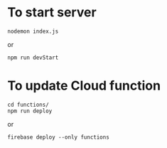 # To start server
```
nodemon index.js
```
or 
```
npm run devStart
```

# To update Cloud function
```
cd functions/
npm run deploy
```
or
```
firebase deploy --only functions
```
